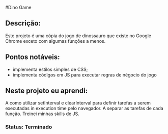 #Dino Game

## Descrição:
Este projeto é uma cópia do jogo de dinossauro que existe no Google Chrome exceto com algumas funções a menos.

## Pontos notáveis:
* implementa estilos simples de CSS;
* implementa códigos em JS para executar regras de négocio do jogo

## Neste projeto eu aprendi:
A como utilizar setInterval e clearInterval para definir tarefas a serem executadas in execution time pelo navegador. A separar as tarefas de cada função. Treinei minhas skills de JS.

### Status: Terminado
